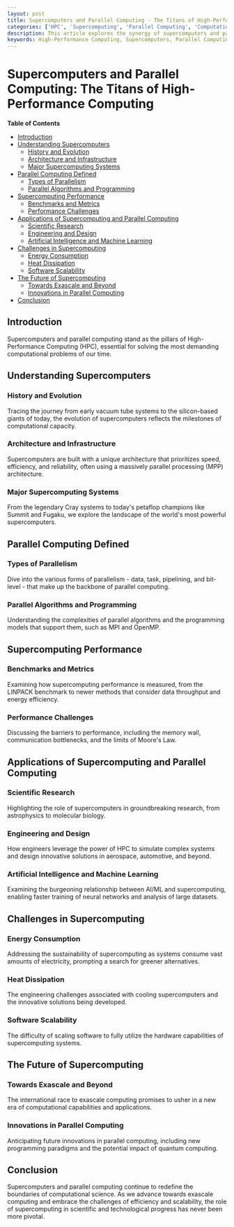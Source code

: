 ```yaml
---
layout: post
title: Supercomputers and Parallel Computing - The Titans of High-Performance Computing
categories: ['HPC', 'Supercomputing', 'Parallel Computing', 'Computational Science', 'Technology']
description: This article explores the synergy of supercomputers and parallel computing in High-Performance Computing (HPC), detailing their impact on computational sciences, the architecture that powers them, and the challenges and future of parallel processing technologies.
keywords: High-Performance Computing, Supercomputers, Parallel Computing, Computational Science, Technology
---
```


# Supercomputers and Parallel Computing: The Titans of High-Performance Computing

**Table of Contents**

- [Introduction](#introduction)
- [Understanding Supercomputers](#understanding-supercomputers)
  - [History and Evolution](#history-and-evolution)
  - [Architecture and Infrastructure](#architecture-and-infrastructure)
  - [Major Supercomputing Systems](#major-supercomputing-systems)
- [Parallel Computing Defined](#parallel-computing-defined)
  - [Types of Parallelism](#types-of-parallelism)
  - [Parallel Algorithms and Programming](#parallel-algorithms-and-programming)
- [Supercomputing Performance](#supercomputing-performance)
  - [Benchmarks and Metrics](#benchmarks-and-metrics)
  - [Performance Challenges](#performance-challenges)
- [Applications of Supercomputing and Parallel Computing](#applications-of-supercomputing-and-parallel-computing)
  - [Scientific Research](#scientific-research)
  - [Engineering and Design](#engineering-and-design)
  - [Artificial Intelligence and Machine Learning](#artificial-intelligence-and-machine-learning)
- [Challenges in Supercomputing](#challenges-in-supercomputing)
  - [Energy Consumption](#energy-consumption)
  - [Heat Dissipation](#heat-dissipation)
  - [Software Scalability](#software-scalability)
- [The Future of Supercomputing](#the-future-of-supercomputing)
  - [Towards Exascale and Beyond](#towards-exascale-and-beyond)
  - [Innovations in Parallel Computing](#innovations-in-parallel-computing)
- [Conclusion](#conclusion)

## Introduction

Supercomputers and parallel computing stand as the pillars of High-Performance Computing (HPC), essential for solving the most demanding computational problems of our time.

## Understanding Supercomputers

### History and Evolution

Tracing the journey from early vacuum tube systems to the silicon-based giants of today, the evolution of supercomputers reflects the milestones of computational capacity.

### Architecture and Infrastructure

Supercomputers are built with a unique architecture that prioritizes speed, efficiency, and reliability, often using a massively parallel processing (MPP) architecture.

### Major Supercomputing Systems

From the legendary Cray systems to today's petaflop champions like Summit and Fugaku, we explore the landscape of the world's most powerful supercomputers.

## Parallel Computing Defined

### Types of Parallelism

Dive into the various forms of parallelism - data, task, pipelining, and bit-level - that make up the backbone of parallel computing.

### Parallel Algorithms and Programming

Understanding the complexities of parallel algorithms and the programming models that support them, such as MPI and OpenMP.

## Supercomputing Performance

### Benchmarks and Metrics

Examining how supercomputing performance is measured, from the LINPACK benchmark to newer methods that consider data throughput and energy efficiency.

### Performance Challenges

Discussing the barriers to performance, including the memory wall, communication bottlenecks, and the limits of Moore's Law.

## Applications of Supercomputing and Parallel Computing

### Scientific Research

Highlighting the role of supercomputers in groundbreaking research, from astrophysics to molecular biology.

### Engineering and Design

How engineers leverage the power of HPC to simulate complex systems and design innovative solutions in aerospace, automotive, and beyond.

### Artificial Intelligence and Machine Learning

Examining the burgeoning relationship between AI/ML and supercomputing, enabling faster training of neural networks and analysis of large datasets.

## Challenges in Supercomputing

### Energy Consumption

Addressing the sustainability of supercomputing as systems consume vast amounts of electricity, prompting a search for greener alternatives.

### Heat Dissipation

The engineering challenges associated with cooling supercomputers and the innovative solutions being developed.

### Software Scalability

The difficulty of scaling software to fully utilize the hardware capabilities of supercomputing systems.

## The Future of Supercomputing

### Towards Exascale and Beyond

The international race to exascale computing promises to usher in a new era of computational capabilities and applications.

### Innovations in Parallel Computing

Anticipating future innovations in parallel computing, including new programming paradigms and the potential impact of quantum computing.

## Conclusion

Supercomputers and parallel computing continue to redefine the boundaries of computational science. As we advance towards exascale computing and embrace the challenges of efficiency and scalability, the role of supercomputing in scientific and technological progress has never been more pivotal.
